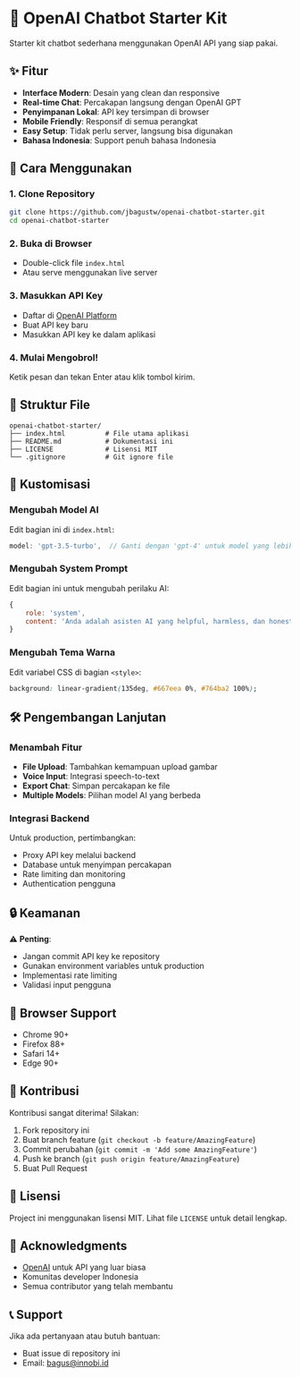 # 🤖 OpenAI Chatbot Starter Kit

Starter kit chatbot sederhana menggunakan OpenAI API yang siap pakai.

## ✨ Fitur

- **Interface Modern**: Desain yang clean dan responsive
- **Real-time Chat**: Percakapan langsung dengan OpenAI GPT
- **Penyimpanan Lokal**: API key tersimpan di browser
- **Mobile Friendly**: Responsif di semua perangkat
- **Easy Setup**: Tidak perlu server, langsung bisa digunakan
- **Bahasa Indonesia**: Support penuh bahasa Indonesia

## 🚀 Cara Menggunakan

### 1. Clone Repository
```bash
git clone https://github.com/jbagustw/openai-chatbot-starter.git
cd openai-chatbot-starter
```

### 2. Buka di Browser
- Double-click file `index.html`
- Atau serve menggunakan live server

### 3. Masukkan API Key
- Daftar di [OpenAI Platform](https://platform.openai.com/)
- Buat API key baru
- Masukkan API key ke dalam aplikasi

### 4. Mulai Mengobrol!
Ketik pesan dan tekan Enter atau klik tombol kirim.

## 📁 Struktur File

```
openai-chatbot-starter/
├── index.html          # File utama aplikasi
├── README.md           # Dokumentasi ini
├── LICENSE             # Lisensi MIT
└── .gitignore          # Git ignore file
```

## 🔧 Kustomisasi

### Mengubah Model AI
Edit bagian ini di `index.html`:
```javascript
model: 'gpt-3.5-turbo',  // Ganti dengan 'gpt-4' untuk model yang lebih canggih
```

### Mengubah System Prompt
Edit bagian ini untuk mengubah perilaku AI:
```javascript
{
    role: 'system',
    content: 'Anda adalah asisten AI yang helpful, harmless, dan honest. Jawab dalam bahasa Indonesia kecuali diminta lain.'
}
```

### Mengubah Tema Warna
Edit variabel CSS di bagian `<style>`:
```css
background: linear-gradient(135deg, #667eea 0%, #764ba2 100%);
```

## 🛠️ Pengembangan Lanjutan

### Menambah Fitur
- **File Upload**: Tambahkan kemampuan upload gambar
- **Voice Input**: Integrasi speech-to-text
- **Export Chat**: Simpan percakapan ke file
- **Multiple Models**: Pilihan model AI yang berbeda

### Integrasi Backend
Untuk production, pertimbangkan:
- Proxy API key melalui backend
- Database untuk menyimpan percakapan
- Rate limiting dan monitoring
- Authentication pengguna

## 🔒 Keamanan

⚠️ **Penting**: 
- Jangan commit API key ke repository
- Gunakan environment variables untuk production
- Implementasi rate limiting
- Validasi input pengguna

## 📱 Browser Support

- Chrome 90+
- Firefox 88+
- Safari 14+
- Edge 90+

## 🤝 Kontribusi

Kontribusi sangat diterima! Silakan:

1. Fork repository ini
2. Buat branch feature (`git checkout -b feature/AmazingFeature`)
3. Commit perubahan (`git commit -m 'Add some AmazingFeature'`)
4. Push ke branch (`git push origin feature/AmazingFeature`)
5. Buat Pull Request

## 📄 Lisensi

Project ini menggunakan lisensi MIT. Lihat file `LICENSE` untuk detail lengkap.

## 🙏 Acknowledgments

- [OpenAI](https://openai.com/) untuk API yang luar biasa
- Komunitas developer Indonesia
- Semua contributor yang telah membantu

## 📞 Support

Jika ada pertanyaan atau butuh bantuan:
- Buat issue di repository ini
- Email: bagus@innobi.id